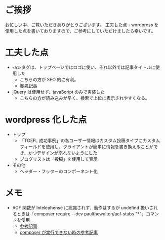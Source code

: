 # ご挨拶

お忙しい中、ご覧いただきありがとうございます。
工夫した点・wordpress を使用した点を書いておりますので、ご参考にしていただけましたら幸いです。

# 工夫した点

- `<h1>`タグは、トップページではロゴに使い、それ以外では記事タイトルに使用した
  - こちらの方が SEO 的に有利。
  - [参考記事](https://manablog.org/internal-seo/#:~:text=SEO%E5%86%85%E9%83%A8%E5%AF%BE%E7%AD%96%E3%81%AE%E6%8E%9F10%EF%BC%8Eh1%E3%81%AF%E5%8B%95%E7%9A%84%E3%81%AB%E5%A4%89%E6%9B%B4%E3%81%99%E3%82%8B%E3%81%93%E3%81%A8)
- jQuery は使用せず、javaScript のみで実装した
  - こちらの方が読み込みが早く、検索で上位に表示されやすくなる。

# wordpress 化した点

- トップ
  - 「TOEFL 成功事例」の各ユーザー情報はカスタム投稿タイプにカスタムフィールドを使用し、クライアントが簡単に情報を書き換えることができ、かつデザインが崩れないようにした
  - ブログリストは「投稿」を使用して表示
- その他
  - ヘッダー・フッターのコンポーネント化

# メモ

- ACF 関数が Intelephense に認識されず、動作はするが undefind 扱いされるときは「composer require --dev paulthewalton/acf-stubs "\*"」コマンドを使用
  - [参考記事](https://marioyepes.com/intelephense-wordpress-acf-genesis-conf/)
  - [composer が実行できない時の参考記事](https://code-graffiti.com/install-comporser-on-mac/)
